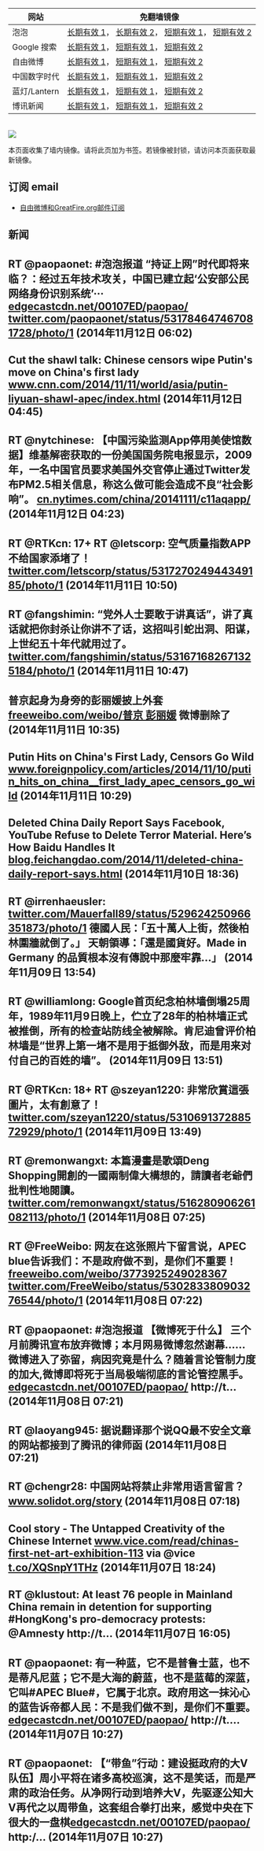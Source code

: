 <table>
    <thead>
        <tr>
            <th>网站</th>
            <th>免翻墙镜像</th>
        </tr>
    </thead>
    <tbody>    
        <tr>
            <td>泡泡</td>
            <td>            
                <a href="https://gp1.wpc.edgecastcdn.net/80107EF/soft.pingfan.pw/paopao/" target="jx1">长期有效 1</a>，            
                <a href="https://edgecastcdn.net/00107ED/paopao/" target="jx2">长期有效 2</a>，            
                <a href="https://paopao3.azurewebsites.net" target="jx3">短期有效 1</a>，            
                <a href="https://d19ysv8o6fv16v.cloudfront.net" target="jx4">短期有效 2</a>
            </td>
        </tr>    
        <tr>
            <td>Google 搜索</td>
            <td>            
                <a href="https://edgecastcdn.net/00107ED/g/" target="jx5">长期有效 1</a>，            
                <a href="https://865ba.azurewebsites.net" target="jx6">短期有效 1</a>，            
                <a href="https://d3vv89cvqbrqlq.cloudfront.net" target="jx7">短期有效 2</a>
            </td>
        </tr>    
        <tr>
            <td>自由微博</td>
            <td>            
                <a href="https://edgecastcdn.net/00107ED/freeweibo/" target="jx8">长期有效 1</a>，            
                <a href="https://fw6.azurewebsites.net" target="jx9">短期有效 1</a>，            
                <a href="https://d2fstso2jh4dhr.cloudfront.net" target="jx10">短期有效 2</a>
            </td>
        </tr>    
        <tr>
            <td>中国数字时代</td>
            <td>            
                <a href="https://edgecastcdn.net/00107ED/cdt/" target="jx11">长期有效 1</a>，            
                <a href="https://39bf.azurewebsites.net" target="jx12">短期有效 1</a>，            
                <a href="https://dazdu2iuzl72b.cloudfront.net" target="jx13">短期有效 2</a>
            </td>
        </tr>    
        <tr>
            <td>蓝灯/Lantern</td>
            <td>            
                <a href="https://edgecastcdn.net/00107ED/lantern/" target="jx14">长期有效 1</a>，            
                <a href="https://c7511.azurewebsites.net" target="jx15">短期有效 1</a>，            
                <a href="https://dx1djqjpnvurw.cloudfront.net" target="jx16">短期有效 2</a>
            </td>
        </tr>    
        <tr>
            <td>博讯新闻</td>
            <td>            
                <a href="https://gp1.wpc.edgecastcdn.net/80107EF/soft.pingfan.pw/boxun/" target="jx17">长期有效 1</a>，            
                <a href="https://boxun2.azurewebsites.net" target="jx18">短期有效 1</a>，            
                <a href="https://d3588w5hqzcepn.cloudfront.net" target="jx19">短期有效 2</a>
            </td>
        </tr>
    </tbody>
</table>
<br/>
<img src="https://raw.githubusercontent.com/greatfire/z/master/logos.gif" />

本页面收集了墙内镜像。请将此页加为书签。若镜像被封锁，请访问本页面获取最新镜像。

## 订阅 email
* <a href="https://b.us7.list-manage.com/subscribe?u=854fca58782082e0cbdf204a0&id=c78949b93c">自由微博和GreatFire.org邮件订阅</a>
    
## 新闻
RT @paopaonet: #泡泡报道 “持证上网”时代即将来临？：经过五年技术攻关，中国已建立起‘公安部公民网络身份识别系统’··· <a href="https://edgecastcdn.net/00107ED/paopao/?u=/article/259" target="_BLANK">edgecastcdn.net/00107ED/paopao/</a> <a href="https://twitter.com/paopaonet/status/531784647467081728/photo/1" target="_BLANK">twitter.com/paopaonet/status/531784647467081728/photo/1</a> (2014年11月12日 06:02)
 ---
Cut the shawl talk: Chinese censors wipe Putin's move on China's first lady <a href="http://www.cnn.com/2014/11/11/world/asia/putin-liyuan-shawl-apec/index.html" target="_BLANK">www.cnn.com/2014/11/11/world/asia/putin-liyuan-shawl-apec/index.html</a> (2014年11月12日 04:45)
 ---
RT @nytchinese: 【中国污染监测App停用美使馆数据】维基解密获取的一份美国国务院电报显示，2009年，一名中国官员要求美国外交官停止通过Twitter发布PM2.5相关信息，称这么做可能会造成不良“社会影响”。
<a href="http://cn.nytimes.com/china/20141111/c11aqapp/" target="_BLANK">cn.nytimes.com/china/20141111/c11aqapp/</a> (2014年11月12日 04:23)
 ---
RT @RTKcn: 17+ RT @letscorp: 空气质量指数APP不给国家添堵了！ <a href="https://twitter.com/letscorp/status/531727024944349185/photo/1" target="_BLANK">twitter.com/letscorp/status/531727024944349185/photo/1</a> (2014年11月11日 10:50)
 ---
RT @fangshimin: “党外人士要敢于讲真话”，讲了真话就把你封杀让你讲不了话，这招叫引蛇出洞、阳谋，上世纪五十年代就用过了。 <a href="https://twitter.com/fangshimin/status/531671682671325184/photo/1" target="_BLANK">twitter.com/fangshimin/status/531671682671325184/photo/1</a> (2014年11月11日 10:47)
 ---
普京起身为身旁的彭丽媛披上外套  <a href="https://freeweibo.com/weibo/%E6%99%AE%E4%BA%AC+%E5%BD%AD%E4%B8%BD%E5%AA%9B" target="_BLANK">freeweibo.com/weibo/普京 彭丽媛</a> 微博删除了 (2014年11月11日 10:35)
 ---
Putin Hits on China's First Lady, Censors Go Wild <a href="http://www.foreignpolicy.com/articles/2014/11/10/putin_hits_on_china__first_lady_apec_censors_go_wild" target="_BLANK">www.foreignpolicy.com/articles/2014/11/10/putin_hits_on_china__first_lady_apec_censors_go_wild</a> (2014年11月11日 10:29)
 ---
Deleted China Daily Report Says Facebook, YouTube Refuse to Delete Terror Material. Here’s How Baidu Handles It <a href="http://blog.feichangdao.com/2014/11/deleted-china-daily-report-says.html" target="_BLANK">blog.feichangdao.com/2014/11/deleted-china-daily-report-says.html</a> (2014年11月10日 18:36)
 ---
RT @irrenhaeusler: <a href="https://twitter.com/Mauerfall89/status/529624250966351873/photo/1" target="_BLANK">twitter.com/Mauerfall89/status/529624250966351873/photo/1</a>
德國人民：「五十萬人上街，然後柏林圍牆就倒了。」
天朝領導：「還是國貨好。Made in Germany 的品質根本沒有傳說中那麼牢靠...」 (2014年11月09日 13:54)
 ---
RT @williamlong: Google首页纪念柏林墙倒塌25周年，1989年11月9日晚上，伫立了28年的柏林墙正式被推倒，所有的检查站防线全被解除。肯尼迪曾评价柏林墙是“世界上第一堵不是用于抵御外敌，而是用来对付自己的百姓的墙”。 (2014年11月09日 13:51)
 ---
RT @RTKcn: 18+ RT @szeyan1220: 非常欣賞這張圖片，太有創意了！ <a href="https://twitter.com/szeyan1220/status/531069137288572929/photo/1" target="_BLANK">twitter.com/szeyan1220/status/531069137288572929/photo/1</a> (2014年11月09日 13:49)
 ---
RT @remonwangxt: 本篇漫畫是歌頌Deng Shopping開創的一國兩制偉大構想的，請讀者老爺們批判性地閱讀。 <a href="https://twitter.com/remonwangxt/status/516280906261082113/photo/1" target="_BLANK">twitter.com/remonwangxt/status/516280906261082113/photo/1</a> (2014年11月08日 07:25)
 ---
RT @FreeWeibo: 网友在这张照片下留言说，APEC blue告诉我们：不是政府做不到，是你们不重要！ <a href="https://freeweibo.com/weibo/3773925249028367" target="_BLANK">freeweibo.com/weibo/3773925249028367</a> <a href="https://twitter.com/FreeWeibo/status/530283380903276544/photo/1" target="_BLANK">twitter.com/FreeWeibo/status/530283380903276544/photo/1</a> (2014年11月08日 07:22)
 ---
RT @paopaonet: #泡泡报道 【微博死于什么】 三个月前腾讯宣布放弃微博；本月网易微博忽然谢幕......微博进入了弥留，病因究竟是什么？随着言论管制力度的加大,微博即将死于当局极端彻底的言论管控黑手。<a href="https://edgecastcdn.net/00107ED/paopao/?u=/article/256" target="_BLANK">edgecastcdn.net/00107ED/paopao/</a> http://t… (2014年11月08日 07:21)
 ---
RT @laoyang945: 据说翻译那个说QQ最不安全文章的网站都接到了腾讯的律师函 (2014年11月08日 07:21)
 ---
RT @chengr28: 中国网站将禁止非常用语言留言？ <a href="http://www.solidot.org/story?sid=41790" target="_BLANK">www.solidot.org/story</a> (2014年11月08日 07:18)
 ---
Cool story - The Untapped Creativity of the Chinese Internet <a href="http://www.vice.com/read/chinas-first-net-art-exhibition-113" target="_BLANK">www.vice.com/read/chinas-first-net-art-exhibition-113</a> via @vice <a href="http://t.co/XQSnpY1THz" target="_BLANK">t.co/XQSnpY1THz</a> (2014年11月07日 18:24)
 ---
RT @klustout: At least 76 people in Mainland China remain in detention for supporting #HongKong's pro-democracy protests: @Amnesty http://t… (2014年11月07日 16:05)
 ---
RT @paopaonet: 有一种蓝，它不是普鲁士蓝，也不是蒂凡尼蓝；它不是大海的蔚蓝，也不是蓝莓的深蓝，它叫#APEC Blue#，它属于北京。政府用这一抹沁心的蓝告诉帝都人民：不是我们做不到，是你们不重要。<a href="https://edgecastcdn.net/00107ED/paopao/?u=/article/251" target="_BLANK">edgecastcdn.net/00107ED/paopao/</a> http://t.… (2014年11月07日 10:27)
 ---
RT @paopaonet: 【“带鱼”行动：建设挺政府的大V队伍】周小平将在诸多高校巡演，这不是笑话，而是严肃的政治任务。从净网行动到培养大V，先驱逐公知大V再代之以周带鱼，这套组合拳打出来，感觉中央在下很大的一盘棋<a href="https://edgecastcdn.net/00107ED/paopao/?u=/article/252" target="_BLANK">edgecastcdn.net/00107ED/paopao/</a> http:/… (2014年11月07日 10:27)
 ---
